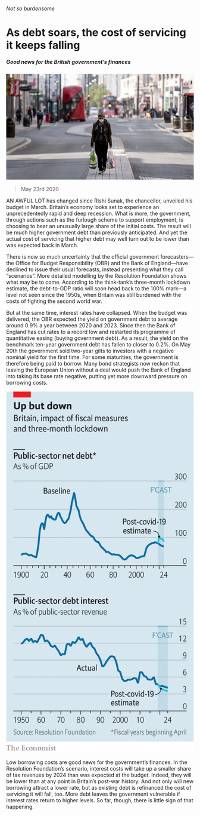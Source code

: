 ###### Not so burdensome

# As debt soars, the cost of servicing it keeps falling 

##### Good news for the British government’s finances 

![image](images/20200523_BRP502.jpg) 

> May 23rd 2020 

AN AWFUL LOT has changed since Rishi Sunak, the chancellor, unveiled his budget in March. Britain’s economy looks set to experience an unprecedentedly rapid and deep recession. What is more, the government, through actions such as the furlough scheme to support employment, is choosing to bear an unusually large share of the initial costs. The result will be much higher government debt than previously anticipated. And yet the actual cost of servicing that higher debt may well turn out to be lower than was expected back in March.

There is now so much uncertainty that the official government forecasters—the Office for Budget Responsibility (OBR) and the Bank of England—have declined to issue their usual forecasts, instead presenting what they call “scenarios”. More detailed modelling by the Resolution Foundation shows what may be to come. According to the think-tank’s three-month lockdown estimate, the debt-to-GDP ratio will soon head back to the 100% mark—a level not seen since the 1950s, when Britain was still burdened with the costs of fighting the second world war.


But at the same time, interest rates have collapsed. When the budget was delivered, the OBR expected the yield on government debt to average around 0.9% a year between 2020 and 2023. Since then the Bank of England has cut rates to a record low and restarted its programme of quantitative easing (buying government debt). As a result, the yield on the benchmark ten-year government debt has fallen to closer to 0.2%. On May 20th the government sold two-year gilts to investors with a negative nominal yield for the first time. For some maturities, the government is therefore being paid to borrow. Many bond strategists now reckon that leaving the European Union without a deal would push the Bank of England into taking its base rate negative, putting yet more downward pressure on borrowing costs.

![image](images/20200523_BRC684.png) 


Low borrowing costs are good news for the government’s finances. In the Resolution Foundation’s scenario, interest costs will take up a smaller share of tax revenues by 2024 than was expected at the budget. Indeed, they will be lower than at any point in Britain’s post-war history. And not only will new borrowing attract a lower rate, but as existing debt is refinanced the cost of servicing it will fall, too. More debt leaves the government vulnerable if interest rates return to higher levels. So far, though, there is little sign of that happening.

